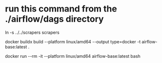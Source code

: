 #  run this command from the ./airflow/dags directory
ln -s ../../scrapers scrapers


docker buildx build --platform linux/amd64 --output type=docker -t airflow-base:latest .

docker run --rm -it --platform linux/amd64 airflow-base:latest bash